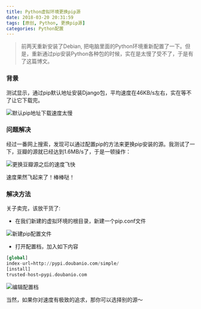 ```yaml
---
title: Python虚拟环境更换pip源
date: 2018-03-20 20:31:59
tags: [原创, Python, 更换pip源]
categories: Python配置
---
```


> 前两天重新安装了Debian, 把电脑里面的Python环境重新配置了一下。但是，重新通过pip安装Python各种包的时候，实在是太慢了受不了，于是有了这篇博文。

<!--more-->

### 背景

测试显示，通过pip默认地址安装Django包，平均速度在46KB/s左右，实在等不了让它下载完。

![默认pip地址下载速度太慢](1速度太慢.png "默认pip地址下载速度太慢")

### 问题解决

经过一番网上搜索，发现可以通过配置pip的方法来更换pip安装的源。我测试了一下，豆瓣的源就已经达到1.6MB/s了，于是一顿操作：

![更换豆瓣源之后的速度飞快](2速度真快.png "更换豆瓣源之后的速度飞快")

速度果然飞起来了！棒棒哒！

### 解决方法

关子卖完，该放干货了: 

- 在我们新建的虚拟环境的根目录，新建一个pip.conf文件

![新建pip配置文件](3新建config文件.png "新建pip配置文件")

- 打开配置档，加入如下内容

```Python
[global]
index-url=http://pypi.doubanio.com/simple/
[install]
trusted-host=pypi.doubanio.com
```

![编辑配置档](4编辑配置档.png "编辑配置档")

当然，如果你对速度有极致的追求，那你可以选择别的源～
